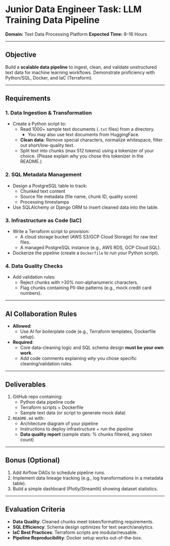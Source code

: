 # Junior Data Engineer Task: LLM Training Data Pipeline  

**Domain:** Text Data Processing Platform
**Expected Time:** 8–16 Hours

---

## Objective  

Build a **scalable data pipeline** to ingest, clean, and validate unstructured text data for machine learning workflows. Demonstrate proficiency with Python/SQL, Docker, and IaC (Terraform).

---

## Requirements  

### 1. Data Ingestion & Transformation  

- Create a Python script to:
  - Read 1000+ sample text documents (`.txt` files) from a directory.  
    - You may also use text documents from HuggingFace.
  - **Clean data**: Remove special characters, normalize whitespace, filter out short/low-quality text.
  - Split text into chunks (max 512 tokens) using a tokenizer of your choice. (Please explain why you chose this tokenizer in the README.)

### 2. SQL Metadata Management  

- Design a PostgreSQL table to track:  
  - Chunked text content  
  - Source file metadata (file name, chunk ID, quality score)  
  - Processing timestamps  
- Use SQLAlchemy or Django ORM to insert cleaned data into the table.  

### 3. Infrastructure as Code (IaC)  

- Write a Terraform script to provision:  
  - A cloud storage bucket (AWS S3/GCP Cloud Storage) for raw text files.  
  - A managed PostgreSQL instance (e.g., AWS RDS, GCP Cloud SQL).  
- Dockerize the pipeline (create a `Dockerfile` to run your Python script).  

### 4. Data Quality Checks  

- Add validation rules:  
  - Reject chunks with >30% non-alphanumeric characters.  
  - Flag chunks containing PII-like patterns (e.g., mock credit card numbers).  

---

## AI Collaboration Rules  

- **Allowed**:  
  - Use AI for boilerplate code (e.g., Terraform templates, Dockerfile setup).  
- **Required**:  
  - Core data-cleaning logic and SQL schema design **must be your own work**.  
  - Add code comments explaining *why* you chose specific cleaning/validation rules.

---

## Deliverables  

1. GitHub repo containing:  
   - Python data pipeline code  
   - Terraform scripts + Dockerfile  
   - Sample text data (or script to generate mock data)  
2. `README.md` with:  
   - Architecture diagram of your pipeline  
   - Instructions to deploy infrastructure + run the pipeline  
   - **Data quality report** (sample stats: % chunks filtered, avg token count)  

---

## Bonus (Optional)  

1. Add Airflow DAGs to schedule pipeline runs.  
2. Implement data lineage tracking (e.g., log transformations in a metadata table).  
3. Build a simple dashboard (Plotly/Streamlit) showing dataset statistics.  

---

## Evaluation Criteria  

- **Data Quality**: Cleaned chunks meet token/formatting requirements.  
- **SQL Efficiency**: Schema design optimizes for text search/analytics.  
- **IaC Best Practices**: Terraform scripts are modular/reusable.  
- **Pipeline Reproducibility**: Docker setup works out-of-the-box.  
